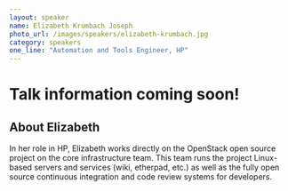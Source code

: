 ```yaml
---
layout: speaker
name: Elizabeth Krumbach Joseph
photo_url: /images/speakers/elizabeth-krumbach.jpg
category: speakers
one_line: "Automation and Tools Engineer, HP"
---
```

# Talk information coming soon!

## About Elizabeth
In her role in HP, Elizabeth works directly on the
OpenStack open source project on the core infrastructure team. This
team runs the project Linux-based servers and services (wiki,
etherpad, etc.) as well as the fully open source continuous
integration and code review systems for developers.
